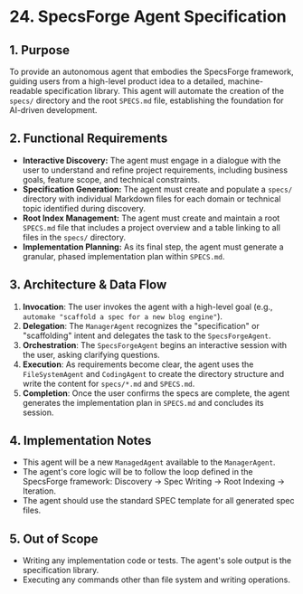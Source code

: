 # 24. SpecsForge Agent Specification

## 1. Purpose
To provide an autonomous agent that embodies the SpecsForge framework, guiding users from a high-level product idea to a detailed, machine-readable specification library. This agent will automate the creation of the `specs/` directory and the root `SPECS.md` file, establishing the foundation for AI-driven development.

## 2. Functional Requirements
- **Interactive Discovery:** The agent must engage in a dialogue with the user to understand and refine project requirements, including business goals, feature scope, and technical constraints.
- **Specification Generation:** The agent must create and populate a `specs/` directory with individual Markdown files for each domain or technical topic identified during discovery.
- **Root Index Management:** The agent must create and maintain a root `SPECS.md` file that includes a project overview and a table linking to all files in the `specs/` directory.
- **Implementation Planning:** As its final step, the agent must generate a granular, phased implementation plan within `SPECS.md`.

## 3. Architecture & Data Flow
1.  **Invocation**: The user invokes the agent with a high-level goal (e.g., `automake "scaffold a spec for a new blog engine"`).
2.  **Delegation**: The `ManagerAgent` recognizes the "specification" or "scaffolding" intent and delegates the task to the `SpecsForgeAgent`.
3.  **Orchestration**: The `SpecsForgeAgent` begins an interactive session with the user, asking clarifying questions.
4.  **Execution**: As requirements become clear, the agent uses the `FileSystemAgent` and `CodingAgent` to create the directory structure and write the content for `specs/*.md` and `SPECS.md`.
5.  **Completion**: Once the user confirms the specs are complete, the agent generates the implementation plan in `SPECS.md` and concludes its session.

## 4. Implementation Notes
- This agent will be a new `ManagedAgent` available to the `ManagerAgent`.
- The agent's core logic will be to follow the loop defined in the SpecsForge framework: Discovery -> Spec Writing -> Root Indexing -> Iteration.
- The agent should use the standard SPEC template for all generated spec files.

## 5. Out of Scope
- Writing any implementation code or tests. The agent's sole output is the specification library.
- Executing any commands other than file system and writing operations.
